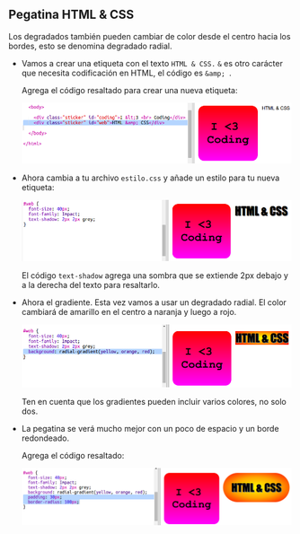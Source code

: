 ## Pegatina HTML & CSS

Los degradados también pueden cambiar de color desde el centro hacia los bordes, esto se denomina degradado radial.

+ Vamos a crear una etiqueta con el texto ` HTML & CSS. ` `&` es otro carácter que necesita codificación en HTML, el código es `&amp; `.
    
    Agrega el código resaltado para crear una nueva etiqueta:
    
    ![captura de pantalla](images/stickers-web-html.png)

+ Ahora cambia a tu archivo ` estilo.css ` y añade un estilo para tu nueva etiqueta:
    
    ![captura de pantalla](images/stickers-web-font.png)
    
    El código ` text-shadow ` agrega una sombra que se extiende 2px debajo y a la derecha del texto para resaltarlo.

+ Ahora el gradiente. Esta vez vamos a usar un degradado radial. El color cambiará de amarillo en el centro a naranja y luego a rojo.
    
    ![captura de pantalla](images/stickers-web-gradient.png)
    
    Ten en cuenta que los gradientes pueden incluir varios colores, no solo dos.

+ La pegatina se verá mucho mejor con un poco de espacio y un borde redondeado.
    
    Agrega el código resaltado:
    
    ![captura de pantalla](images/stickers-web-padding.png)